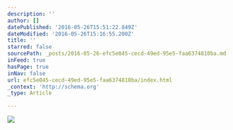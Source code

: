 ```yaml
---
description: ''
author: []
datePublished: '2016-05-26T15:51:22.849Z'
dateModified: '2016-05-26T15:16:55.200Z'
title: ''
starred: false
sourcePath: _posts/2016-05-26-efc5e045-cecd-49ed-95e5-faa6374810ba.md
inFeed: true
hasPage: true
inNav: false
url: efc5e045-cecd-49ed-95e5-faa6374810ba/index.html
_context: 'http://schema.org'
_type: Article

---
```

![](https://the-grid-user-content.s3-us-west-2.amazonaws.com/87b3b08d-28a1-40a4-a892-19b1e8f1c960.jpg)